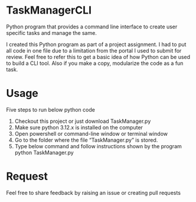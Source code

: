 # TaskManagerCLI
Python program that provides a command line interface to create user specific tasks and manage the same.

I created this Python program as part of a project assignment. I had to put all code in one file due to a limitation from the portal I used to submit for review. 
Feel free to refer this to get a basic idea of how Python can be used to build a CLI tool. Also if you make a copy, modularize the code as a fun task. 

# Usage
Five steps to run below python code 
1. Checkout this project or just download TaskManager.py
2. Make sure python 3.12.x is installed on the computer
3. Open powershell or command-line window or terminal window
4. Go to the folder where the file “TaskManager.py” is stored.
5. Type below command and follow instructions shown by the program
python TaskManager.py

# Request
Feel free to share feedback by raising an issue or creating pull requests

